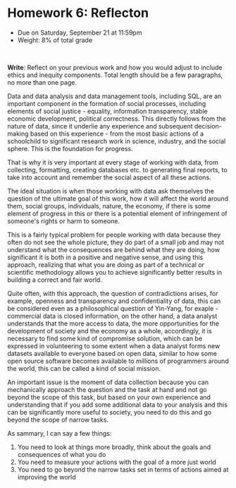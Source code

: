 # Homework 6: Reflecton

- Due on Saturday, September 21 at 11:59pm
- Weight: 8% of total grade

<br>

**Write**: Reflect on your previous work and how you would adjust to include ethics and inequity components. Total length should be a few paragraphs, no more than one page.

Data and data analysis and data management tools, including SQL, are an important component in the formation of social processes, including elements of social justice - equality, information transparency, stable economic development, political correctness.
This directly follows from the nature of data, since it underlie any experience and subsequent decision-making based on this experience - from the most basic actions of a schoolchild to significant research work in science, industry, and the social sphere. This is the foundation for progress.

That is why it is very important at every stage of working with data, from collecting, formatting, creating databases etc. to generating final reports, to take into account and remember the social aspect of all these actions.

The ideal situation is when those working with data ask themselves the question of the ultimate goal of this work, how it will affect the world around them, social groups, individuals, nature, the economy, if there is some element of progress in this or there is a potential element of infringement of someone's rights or harm to someone.

This is a fairly typical problem for people working with data because they often do not see the whole picture, they do part of a small job and may not understand what the consequences are behind what they are doing, how significant it is both in a positive and negative sense, and using this approach, realizing that what you are doing as part of a technical or scientific methodology allows you to achieve significantly better results in building a correct and fair world.

Quite often, with this approach, the question of contradictions arises, for example, openness and transparency and confidentiality of data, this can be considered even as a philosophical question of Yin-Yang, for exaple - commercial data is closed information, on the other hand, a data analyst understands that the more access to data, the more opportunities for the development of society and the economy as a whole, accordingly, it is necessary to find some kind of compromise solution, which can be expressed in volunteering to some extent when a data analyst forms new datasets available to everyone based on open data, similar to how some open source software becomes available to millions of programmers around the world, this can be called a kind of social mission.

An important issue is the moment of data collection because you can mechanically approach the question and the task at hand and not go beyond the scope of this task, but based on your own experience and understanding that if you add some additional data to your analysis and this can be significantly more useful to society, you need to do this and go beyond the scope of narrow tasks.

As sammary, I can say a few things:
1. You need to look at things more broadly, think about the goals and consequences of what you do
2. You need to measure your actions with the goal of a more just world
3. You need to go beyond the narrow tasks set in terms of actions aimed at improving the world
